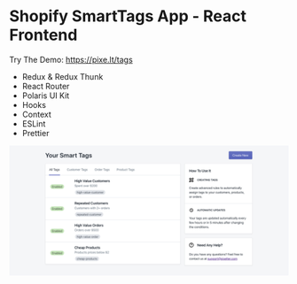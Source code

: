 # Shopify SmartTags App - React Frontend

Try The Demo: https://pixe.lt/tags

- Redux & Redux Thunk
- React Router
- Polaris UI Kit
- Hooks
- Context
- ESLint
- Prettier


![alt screenshot](docs/images/screenshot.png)
